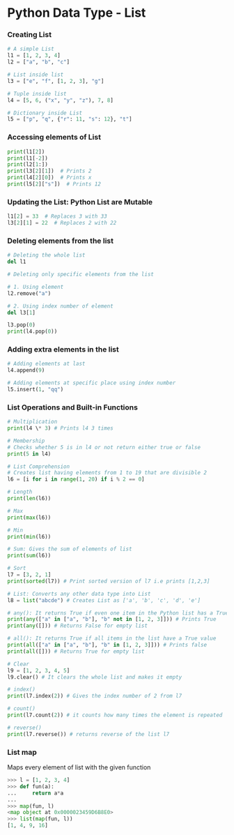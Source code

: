# Python Data Type - List

### Creating List

```python
# A simple List
l1 = [1, 2, 3, 4]
l2 = ["a", "b", "c"]

# List inside list
l3 = ["e", "f", [1, 2, 3], "g"]

# Tuple inside list
l4 = [5, 6, ("x", "y", "z"), 7, 8]

# Dictionary inside List
l5 = ["p", "q", {"r": 11, "s": 12}, "t"]
```

### Accessing elements of List

```python
print(l1[2])
print(l1[-2])
print(l2[1:])
print(l3[2][1])  # Prints 2
print(l4[2][0])  # Prints x
print(l5[2]["s"])  # Prints 12
```

### Updating the List: Python List are Mutable

```python
l1[2] = 33  # Replaces 3 with 33
l3[2][1] = 22  # Replaces 2 with 22
```

### Deleting elements from the list

```python
# Deleting the whole list
del l1

# Deleting only specific elements from the list

# 1. Using element
l2.remove("a")

# 2. Using index number of element
del l3[1]

l3.pop(0)
print(l4.pop(0))
```


### Adding extra elements in the list

```python
# Adding elements at last
l4.append(9)

# Adding elements at specific place using index number
l5.insert(1, "qq")
```

### List Operations and Built-in Functions

```python
# Multiplication
print(l4 \* 3) # Prints l4 3 times

# Membership
# Checks whether 5 is in l4 or not return either true or false
print(5 in l4) 

# List Comprehension
# Creates list having elements from 1 to 19 that are divisible 2
l6 = [i for i in range(1, 20) if i % 2 == 0] 

# Length
print(len(l6))

# Max
print(max(l6))

# Min
print(min(l6))

# Sum: Gives the sum of elements of list
print(sum(l6))

# Sort
l7 = [3, 2, 1]
print(sorted(l7)) # Print sorted version of l7 i.e prints [1,2,3]

# List: Converts any other data type into List
l8 = list("abcde") # Creates List as ['a', 'b', 'c', 'd', 'e']

# any(): It returns True if even one item in the Python list has a True value.
print(any(["a" in ["a", "b"], "b" not in [1, 2, 3]])) # Prints True
print(any([])) # Returns False for empty list

# all(): It returns True if all items in the list have a True value
print(all(["a" in ["a", "b"], "b" in [1, 2, 3]])) # Prints false
print(all([])) # Returns True for empty list

# Clear
l9 = [1, 2, 3, 4, 5]
l9.clear() # It clears the whole list and makes it empty

# index()
print(l7.index(2)) # Gives the index number of 2 from l7

# count()
print(l7.count(2)) # it counts how many times the element is repeated

# reverse()
print(l7.reverse()) # returns reverse of the list l7

```

### List map

Maps every element of list with the given function

```python
>>> l = [1, 2, 3, 4]
>>> def fun(a):
...     return a*a
...
>>> map(fun, l)
<map object at 0x0000023459D6B8E0>
>>> list(map(fun, l))
[1, 4, 9, 16]
```